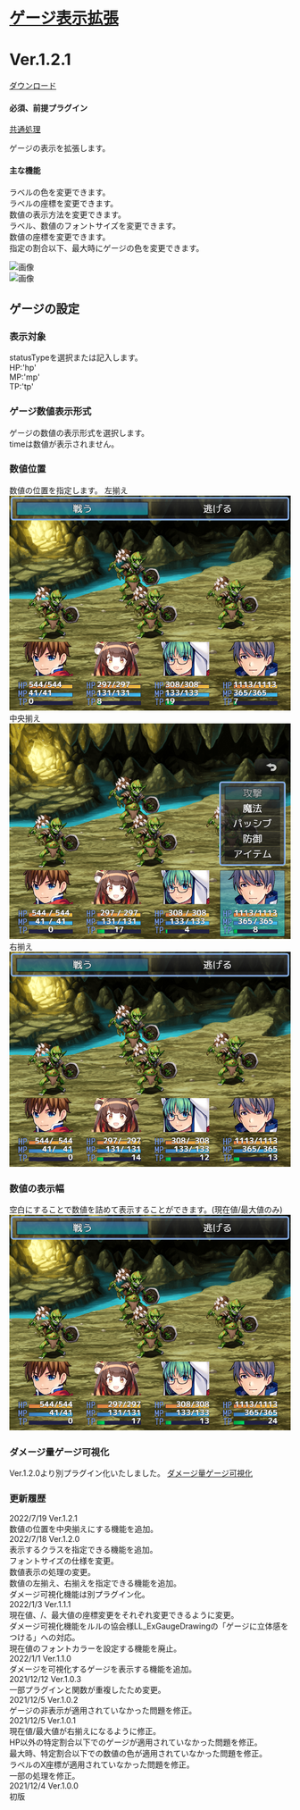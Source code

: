 # [ゲージ表示拡張](https://raw.githubusercontent.com/nuun888/MZ/master/NUUN_GaugeValueEX.js)
# Ver.1.2.1
[ダウンロード](https://raw.githubusercontent.com/nuun888/MZ/master/NUUN_GaugeValueEX.js)
#### 必須、前提プラグイン
[共通処理](https://github.com/nuun888/MZ/blob/master/README/Base.md)  

ゲージの表示を拡張します。  
#### 主な機能
ラベルの色を変更できます。  
ラベルの座標を変更できます。  
数値の表示方法を変更できます。  
ラベル、数値のフォントサイズを変更できます。  
数値の座標を変更できます。  
指定の割合以下、最大時にゲージの色を変更できます。  

![画像](img/GaugeValueEX1.png)  
![画像](img/GaugeValueEX4.png)  

## ゲージの設定
### 表示対象
statusTypeを選択または記入します。  
HP:'hp'  
MP:'mp'  
TP:'tp'  

### ゲージ数値表示形式
ゲージの数値の表示形式を選択します。  
timeは数値が表示されません。  

### 数値位置
数値の位置を指定します。 
左揃え  
![画像](img/GaugeValueEX6.png)  
中央揃え  
![画像](img/GaugeValueEX8.png)  
右揃え  
![画像](img/GaugeValueEX7.png)  

### 数値の表示幅
空白にすることで数値を詰めて表示することができます。(現在値/最大値のみ)  
![画像](img/GaugeValueEX5.png)  

### ダメージ量ゲージ可視化
Ver.1.2.0より別プラグイン化いたしました。
[ダメージ量ゲージ可視化](https://github.com/nuun888/MZ/blob/master/README/DamageGauge.md)  

### 更新履歴
2022/7/19 Ver.1.2.1  
数値の位置を中央揃えにする機能を追加。  
2022/7/18 Ver.1.2.0  
表示するクラスを指定できる機能を追加。  
フォントサイズの仕様を変更。  
数値表示の処理の変更。  
数値の左揃え、右揃えを指定できる機能を追加。  
ダメージ可視化機能は別プラグイン化。  
2022/1/3 Ver.1.1.1  
現在値、/、最大値の座標変更をそれぞれ変更できるように変更。  
ダメージ可視化機能をルルの協会様LL_ExGaugeDrawingの「ゲージに立体感をつける」への対応。  
現在値のフォントカラーを設定する機能を廃止。  
2022/1/1 Ver.1.1.0  
ダメージを可視化するゲージを表示する機能を追加。  
2021/12/12 Ver.1.0.3  
一部プラグインと関数が重複したため変更。  
2021/12/5 Ver.1.0.2  
ゲージの非表示が適用されていなかった問題を修正。  
2021/12/5 Ver.1.0.1  
現在値/最大値が右揃えになるように修正。  
HP以外の特定割合以下でのゲージが適用されていなかった問題を修正。  
最大時、特定割合以下での数値の色が適用されていなかった問題を修正。  
ラベルのX座標が適用されていなかった問題を修正。  
一部の処理を修正。  
2021/12/4 Ver.1.0.0  
初版
